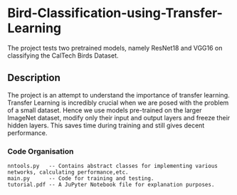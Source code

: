 # Bird-Classification-using-Transfer-Learning

The project tests two pretrained models, namely ResNet18 and VGG16 on classifying the CalTech Birds Dataset.

## Description

The project is an attempt to understand the importance of transfer learning. Transfer Learning is incredibly crucial
when we are posed with the problem of a small dataset. Hence we use models pre-trained on the larger ImageNet dataset,
modify only their input and output layers and freeze their hidden layers. This saves time during training and still
gives decent performance. 

### Code Organisation

```
nntools.py   -- Contains abstract classes for implementing various networks, calculating performance,etc.
main.py      -- Code for training and testing.
tutorial.pdf -- A JuPyter Notebook file for explanation purposes.
```



